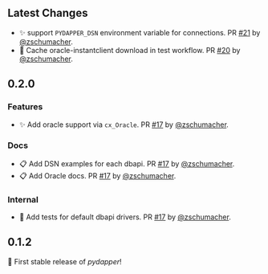 
## Latest Changes

* :sparkles: support `PYDAPPER_DSN` environment variable for connections. PR [#21](https://github.com/zschumacher/pydapper/pull/21) by [@zschumacher](https://github.com/zschumacher).
* 🔧 Cache oracle-instantclient download in test workflow. PR [#20](https://github.com/zschumacher/pydapper/pull/20) by [@zschumacher](https://github.com/zschumacher).
## 0.2.0
### Features
* ✨ Add oracle support via `cx_Oracle`. PR [#17](https://github.com/zschumacher/pydapper/pull/17) by [@zschumacher](https://github.com/zschumacher).

### Docs
* 📋 Add DSN examples for each dbapi. PR [#17](https://github.com/zschumacher/pydapper/pull/17) by [@zschumacher](https://github.com/zschumacher).
* 📋 Add Oracle docs. PR [#17](https://github.com/zschumacher/pydapper/pull/17) by [@zschumacher](https://github.com/zschumacher).

### Internal
* 🔧 Add tests for default dbapi drivers. PR [#17](https://github.com/zschumacher/pydapper/pull/17) by [@zschumacher](https://github.com/zschumacher).

## 0.1.2
 🚀 First stable release of *pydapper*!